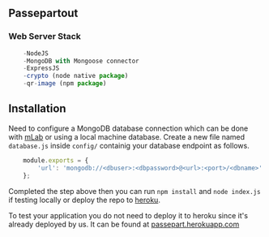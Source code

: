 ## Passepartout

### Web Server Stack
```js
    -NodeJS 
    -MongoDB with Mongoose connector
    -ExpressJS
    -crypto (node native package)
    -qr-image (npm package)
```

## Installation
Need to configure a MongoDB database connection which can be done with [mLab](https://mlab.com) or using a local machine database.
Create a new file named `database.js` inside `config/` containig your database endpoint as follows.

```js
    module.exports = {
        'url': 'mongodb://<dbuser>:<dbpassword>@<url>:<port>/<dbname>'
    };
```

Completed the step above then you can run `npm install`  and `node index.js` if testing locally or deploy the repo to [heroku](https://www.heroku.com/).

To test your application you do not need to deploy it to heroku since it's already deployed by us. 
It can be found at [passepart.herokuapp.com](https://passepart.herokuapp.com/)